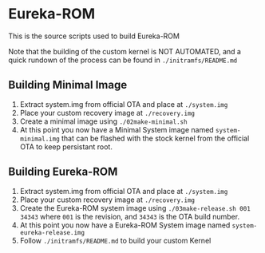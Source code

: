 Eureka-ROM
=============

This is the source scripts used to build Eureka-ROM

Note that the building of the custom kernel is NOT AUTOMATED, and a quick rundown of the process can be found in `./initramfs/README.md`

Building Minimal Image
---

1. Extract system.img from official OTA and place at `./system.img`
2. Place your custom recovery image at `./recovery.img`
3. Create a minimal image using `./02make-minimal.sh`
4. At this point you now have a Minimal System image named `system-minimal.img` that can be flashed with the stock kernel from the official OTA to keep persistant root.


Building Eureka-ROM
---

1. Extract system.img from official OTA and place at `./system.img`
2. Place your custom recovery image at `./recovery.img`
3. Create the Eureka-ROM system image using `./03make-release.sh 001 34343` where `001` is the revision, and `34343` is the OTA build number.
4. At this point you now have a Eureka-ROM System image named `system-eureka-release.img`
5. Follow `./initramfs/README.md` to build your custom Kernel
